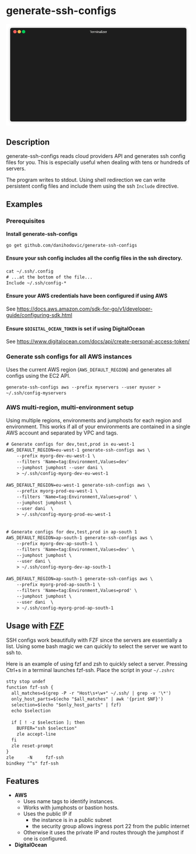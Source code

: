 # generate-ssh-configs

<p align="center"><img src="./example.gif?raw=true"/></p>

## Description

generate-ssh-configs reads cloud providers API and generates ssh config files
for you. This is especially useful when dealing with tens or hundreds of
servers.

The program writes to stdout. Using shell redirection we can write persistent
config files and include them using the ssh `Include` directive.

## Examples

### Prerequisites
**Install generate-ssh-configs**
```
go get github.com/danihodovic/generate-ssh-configs
```

#### Ensure your ssh config includes all the config files in the ssh directory.
```
cat ~/.ssh/.config
# ...at the bottom of the file...
Include ~/.ssh/config-*
```

#### Ensure your AWS credentials have been configured if using AWS

See https://docs.aws.amazon.com/sdk-for-go/v1/developer-guide/configuring-sdk.html

#### Ensure `$DIGITAL_OCEAN_TOKEN` is set if using DigitalOcean

See https://www.digitalocean.com/docs/api/create-personal-access-token/

### Generate ssh configs for all AWS instances
Uses the current AWS region (`AWS_DEFAULT_REGION`) and generates all
configs using the EC2 API.
```
generate-ssh-configs aws --prefix myservers --user myuser > ~/.ssh/config-myservers
```

### AWS multi-region, multi-environment setup
Using multiple regions, environments and jumphosts for each region and
environment. This works if all of your environments are contained in a single
AWS account and separated by VPC and tags.
```
# Generate configs for dev,test,prod in eu-west-1
AWS_DEFAULT_REGION=eu-west-1 generate-ssh-configs aws \
    --prefix myorg-dev-eu-west-1 \
    --filters 'Name=tag:Environment,Values=dev'
    --jumphost jumphost --user dani \
    > ~/.ssh/config-myorg-dev-eu-west-1

AWS_DEFAULT_REGION=eu-west-1 generate-ssh-configs aws \
    --prefix myorg-prod-eu-west-1 \
    --filters 'Name=tag:Environment,Values=prod' \
    --jumphost jumphost \
    --user dani  \
    > ~/.ssh/config-myorg-prod-eu-west-1


# Generate configs for dev,test,prod in ap-south 1
AWS_DEFAULT_REGION=ap-south-1 generate-ssh-configs aws \
    --prefix myorg-dev-ap-south-1 \
    --filters 'Name=tag:Environment,Values=dev' \
    --jumphost jumphost \
    --user dani \
    > ~/.ssh/config-myorg-dev-ap-south-1

AWS_DEFAULT_REGION=ap-south-1 generate-ssh-configs aws \
    --prefix myorg-prod-ap-south-1 \
    --filters 'Name=tag:Environment,Values=prod' \
    --jumphost jumphost \
    --user dani  \
    > ~/.ssh/config-myorg-prod-ap-south-1
```

## Usage with [FZF](https://github.com/junegunn/fzf)
SSH configs work beautifully with FZF since the servers are essentially a list.
Using some bash magic we can quickly to select the server we want to ssh to.

Here is an example of using fzf and zsh to quickly select a server. Pressing
Ctrl+s in a terminal launches fzf-ssh. Place the script in your `~/.zshrc`
```
stty stop undef
function fzf-ssh {
  all_matches=$(grep -P -r "Host\s+\w+" ~/.ssh/ | grep -v '\*')
  only_host_parts=$(echo "$all_matches" | awk '{print $NF}')
  selection=$(echo "$only_host_parts" | fzf)
  echo $selection

  if [ ! -z $selection ]; then
    BUFFER="ssh $selection"
    zle accept-line
  fi
  zle reset-prompt
}
zle     -N     fzf-ssh
bindkey "^s" fzf-ssh
```

## Features
- **AWS**
  - Uses name tags to identify instances.
  - Works with jumphosts or bastion hosts.
  - Uses the public IP if
    - the instance is in a public subnet
    - the security group allows ingress port 22 from the public internet
  - Otherwise it uses the private IP and routes through the jumphost if one is
    configured.
- **DigitalOcean**
